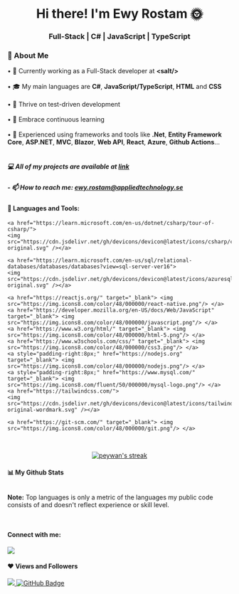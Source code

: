 
<h1 align="center">Hi there! I'm Ewy Rostam 🌞</h1>
<h3 align="center">Full-Stack | C# | JavaScript | TypeScript</h3>


### 🌱 About Me

• 💼 Currently working as a Full-Stack developer at **&lt;salt/&gt;** <br>
<br>
• 🎓 My main languages are **C#**, **JavaScript/TypeScript**, **HTML** and **CSS** <br>
<br>
• 🧪 Thrive on test-driven development <br>
<br>
• 🔭 Embrace continuous learning <br>
<br>
• 🔧 Experienced using frameworks and tools like **.Net**, **Entity Framework Core**, **ASP.NET**, **MVC**, **Blazor**, **Web API**, **React**, **Azure**, **Github Actions**... <br>
<br>


##### 💻 All of my projects are available at [link](https://github.com/ewyrostam?tab=repositories)

##### - 📫 How to reach me: **ewy.rostam@appliedtechnology.se**



#### 💎 Languages and Tools:

<p align="left"> 

    <a href="https://learn.microsoft.com/en-us/dotnet/csharp/tour-of-csharp/">
    <img src="https://cdn.jsdelivr.net/gh/devicons/devicon@latest/icons/csharp/csharp-original.svg" /></a>
    
    <a href="https://learn.microsoft.com/en-us/sql/relational-databases/databases/databases?view=sql-server-ver16">
    <img src="https://cdn.jsdelivr.net/gh/devicons/devicon@latest/icons/azuresqldatabase/azuresqldatabase-original.svg" /></a>

    <a href="https://reactjs.org/" target="_blank"> <img src="https://img.icons8.com/color/48/000000/react-native.png"/> </a>
    <a href="https://developer.mozilla.org/en-US/docs/Web/JavaScript" target="_blank"> <img src="https://img.icons8.com/color/48/000000/javascript.png"/> </a> 
    <a href="https://www.w3.org/html/" target="_blank"> <img src="https://img.icons8.com/color/48/000000/html-5.png"/> </a> 
    <a href="https://www.w3schools.com/css/" target="_blank"> <img src="https://img.icons8.com/color/48/000000/css3.png"/> </a> 
    <a style="padding-right:8px;" href="https://nodejs.org" target="_blank"> <img src="https://img.icons8.com/color/48/000000/nodejs.png"/> </a> 
    <a style="padding-right:8px;" href="https://www.mysql.com/" target="_blank"> <img src="https://img.icons8.com/fluent/50/000000/mysql-logo.png"/> </a>
    <a href="https://tailwindcss.com/">
    <img src="https://cdn.jsdelivr.net/gh/devicons/devicon@latest/icons/tailwindcss/tailwindcss-original-wordmark.svg" /></a>

    <a href="https://git-scm.com/" target="_blank"> <img src="https://img.icons8.com/color/48/000000/git.png"/> </a> 
  

<!-- [![React Badge](https://img.shields.io/badge/-React-61DBFB?style=for-the-badge&labelColor=black&logo=react&logoColor=61DBFB)](#)  [![Javascript Badge](https://img.shields.io/badge/-Javascript-F0DB4F?style=for-the-badge&labelColor=black&logo=javascript&logoColor=F0DB4F)](#) [![Typescript Badge](https://img.shields.io/badge/-Typescript-007acc?style=for-the-badge&labelColor=black&logo=typescript&logoColor=007acc)](#) [![Nodejs Badge](https://img.shields.io/badge/-Nodejs-3C873A?style=for-the-badge&labelColor=black&logo=node.js&logoColor=3C873A)](#) [![GraphQL Badge](https://img.shields.io/badge/-GraphQl-e535ab?style=for-the-badge&labelColor=black&logo=node.js&logoColor=e535ab)](#) -->
<br/>

    
<p align="center">
    <a href="https://github.com/Ewyrostam/github-readme-streak-stats">
        <img title="🔥 Get streak stats for your profile at git.io/streak-stats" alt="peywan's streak" src="https://github-readme-streak-stats.herokuapp.com/?user=Ewyrostam&theme=black-ice&hide_border=true&stroke=0000&background=060A0CD0"/>
    </a>
</p>

#### 📊 My Github Stats


<a href="https://github.com/Ewyrostam/github-readme-stats" align="center"><img alt="" src="https://github-readme-stats.vercel.app/api?username=Ewyrostam&show_icons=true&count_private=true&theme=react&hide_border=true&bg_color=0D1117"></a> 

   
  <a href="https://github.com/Ewyrostam/github-readme-stats"><img alt="" src="https://github-readme-stats.vercel.app/api/top-langs/?username=Ewyrostam&langs_count=8&count_private=true&layout=compact&theme=react&hide_border=true&bg_color=0D1117" /></a>
  <br/>
  <b>Note:</b> Top languages is only a metric of the languages my public code consists of and doesn't reflect experience or skill level.

<br/>

#### Connect with me:
<p align="left">
<a href = "[https://www.linkedin.com/in/peywan-s-333b86208/](https://www.linkedin.com/in/ewy-rostam-6b1b0b28a/)"><img src="https://img.icons8.com/fluent/48/000000/linkedin.png"/></a>
</p>

#### ❤ Views and Followers
<a href="https://github.com/Meghna-DAS/github-profile-views-counter">
    <img src="https://komarev.com/ghpvc/?username=Ewyrostam">
</a>
<a href="https://github.com/Ewyrostam?tab=followers"><img src="https://img.shields.io/github/followers/SubhamRaoniar28?label=Followers&style=social" alt="GitHub Badge"></a>



